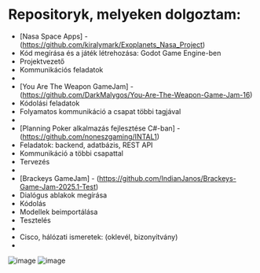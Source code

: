 # Repositoryk, melyeken dolgoztam:

- [Nasa Space Apps] - (https://github.com/kiralymark/Exoplanets_Nasa_Project)
-  Kód megírása és a játék létrehozása: Godot Game Engine-ben
-  Projektvezető
-  Kommunikációs feladatok
-
- [You Are The Weapon GameJam] - (https://github.com/DarkMalygos/You-Are-The-Weapon-Game-Jam-16)
-   Kódolási feladatok
-   Folyamatos kommunikáció a csapat többi tagjával
-
- [Planning Poker alkalmazás fejlesztése C#-ban] - (https://github.com/noneszgaming/INTAL1)
-   Feladatok: backend, adatbázis, REST API
-   Kommunikáció a többi csapattal
-   Tervezés
-  
- [Brackeys GameJam] - (https://github.com/IndianJanos/Brackeys-Game-Jam-2025.1-Test)
-   Dialógus ablakok megírása
-   Kódolás
-   Modellek beimportálása
-   Tesztelés
-
- Cisco, hálózati ismeretek: (oklevél, bizonyítvány)
-
![image](https://github.com/user-attachments/assets/68fe597d-d734-422a-81f9-7e5027584eb1)
![image](https://github.com/user-attachments/assets/c175b3bd-015d-4fd7-a00f-a06ba52cf2c5)

